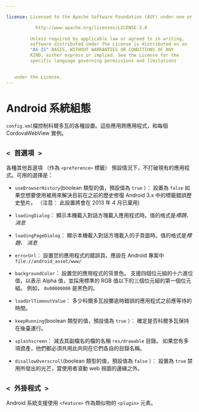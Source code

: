 ```yaml
---

license: Licensed to the Apache Software Foundation (ASF) under one or more contributor license agreements. See the NOTICE file distributed with this work for additional information regarding copyright ownership. The ASF licenses this file to you under the Apache License, Version 2.0 (the "License"); you may not use this file except in compliance with the License. You may obtain a copy of the License at

           http://www.apache.org/licenses/LICENSE-2.0
    
         Unless required by applicable law or agreed to in writing,
         software distributed under the License is distributed on an
         "AS IS" BASIS, WITHOUT WARRANTIES OR CONDITIONS OF ANY
         KIND, either express or implied. See the License for the
         specific language governing permissions and limitations
    

   under the License.
---
```


# Android 系統組態

`config.xml`檔控制科爾多瓦的各種設置。這些應用跨應用程式，和每個 CordovaWebView 實例。

## `< 首選項 >`

各種其他首選項 （作為 `<preference>` 標籤） 預設情況下，不打破現有的應用程式。可用的選擇是：

*   `useBrowserHistory`(boolean 類型的值，預設值為 `true` ）： 設置為 `false` 如果您想要使用被用來解決目前在之前的歷史修復 Android 3.x 中的標籤錯誤歷史墊片。 （注意： 此設置將會在 2013 年 4 月已棄用)

*   `loadingDialog`： 顯示本機載入對話方塊載入應用程式時。值的格式是*標題、 消息*

*   `loadingPageDialog`： 顯示本機載入對話方塊載入的子頁面時。值的格式是*標題、 消息*

*   `errorUrl`： 設置您的應用程式的錯誤頁。應設在 Android 專案中`file://android_asset/www/`

*   `backgroundColor`： 設置您的應用程式的背景色。 支援四個位元組的十六進位值，以表示 Alpha 值，並採用標準的 RGB 值以下的三個位元組的第一個位元組。 例如， `0x00000000` 是黑色的。

*   `loadUrlTimeoutValue`： 多少科爾多瓦投擲逾時錯誤的應用程式之前應等待的時間。

*   `keepRunning`(boolean 類型的值，預設值為 `true` ）： 確定是否科爾多瓦保持在後臺運行。

*   `splashscreen`： 減去其副檔名的檔的名稱 `res/drawable` 目錄。 如果您有多項資產，他們都必須共用此共同在它們各自的目錄名稱。

*   `disallowOverscroll`(boolean 類型的值，預設值為 `false` ）： 設置為 `true` 禁用所發出的光芒，當使用者滾動 web 視圖的邊緣之外。

## `< 外掛程式 >`

Android 系統支援使用 `<feature>` 作為類似物的 `<plugin>` 元素。